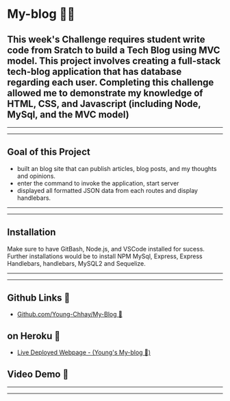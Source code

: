 # My-blog 🌟🌌

## This week's Challenge requires student write code from Sratch to build a Tech Blog using MVC model. This project involves creating a full-stack tech-blog application that has database regarding each user. Completing this challenge allowed me to demonstrate my knowledge of HTML, CSS, and Javascript (including Node, MySql, and the MVC model)
---
___

## Goal of this Project  
* built an blog site that can publish articles, blog posts, and my thoughts and opinions. 
* enter the command to invoke the application, start server 
*  displayed all formatted JSON data from each routes and display handlebars. 
---
___

## Installation
Make sure to have GitBash, Node.js, and VSCode installed for sucess. Further installations would be to install NPM MySql, Express, Express Handlebars, handlebars, MySQL2 and Sequelize.

---
___
## Github Links 🌟
* [Github.com/Young-Chhay/My-Blog 🌟 ](https://github.com/Young-Chhay/My-blog "Young's Github Page")

## on Heroku 🌟
* [Live Deployed Webpage - (Young's My-blog 🌟)](https://floating-ravine-96943.herokuapp.com/ "My-Blog")


## Video Demo 🌟 

---
___